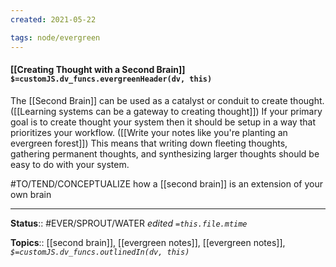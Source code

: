 ```yaml
---
created: 2021-05-22

tags: node/evergreen
---
```


#### [[Creating Thought with a Second Brain]] `$=customJS.dv_funcs.evergreenHeader(dv, this)`



The [[Second Brain]] can be used as a catalyst or conduit to create thought.([[Learning systems can be a gateway to creating thought]]) If your primary goal is to create thought your system then it should be setup in a way that prioritizes your workflow. ([[Write your notes like you're planting an evergreen forest]]) This means that writing down fleeting thoughts, gathering permanent thoughts, and synthesizing larger thoughts should be easy to do with your system. 

#TO/TEND/CONCEPTUALIZE how a [[second brain]] is an extension of your own brain

---

**Status**:: #EVER/SPROUT/WATER 
*edited `=this.file.mtime`*

**Topics**:: [[second brain]], [[evergreen notes]], [[evergreen notes]], 
*`$=customJS.dv_funcs.outlinedIn(dv, this)`*
